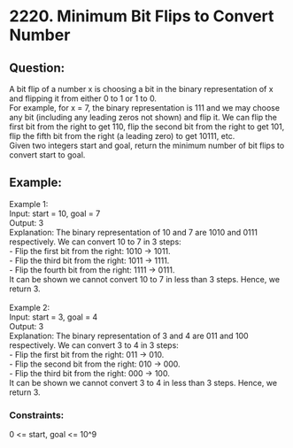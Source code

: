 # 2220. Minimum Bit Flips to Convert Number

## Question:
A bit flip of a number x is choosing a bit in the binary representation of x and flipping it from either 0 to 1 or 1 to 0.
<br/> For example, for x = 7, the binary representation is 111 and we may choose any bit (including any leading zeros not shown) and flip it. We can flip the first bit from the right to get 110, flip the second bit from the right to get 101, flip the fifth bit from the right (a leading zero) to get 10111, etc.
<br/>Given two integers start and goal, return the minimum number of bit flips to convert start to goal.

## Example:
Example 1:
<br/>Input: start = 10, goal = 7
<br/>Output: 3
<br/>Explanation: The binary representation of 10 and 7 are 1010 and 0111 respectively. We can convert 10 to 7 in 3 steps:
<br/>- Flip the first bit from the right: 1010 -> 1011.
<br/>- Flip the third bit from the right: 1011 -> 1111.
<br/>- Flip the fourth bit from the right: 1111 -> 0111.
<br/>It can be shown we cannot convert 10 to 7 in less than 3 steps. Hence, we return 3.
<br/>
<br/>Example 2:
<br/>Input: start = 3, goal = 4
<br/>Output: 3
<br/>Explanation: The binary representation of 3 and 4 are 011 and 100 respectively. We can convert 3 to 4 in 3 steps:
<br/>- Flip the first bit from the right: 011 -> 010.
<br/>- Flip the second bit from the right: 010 -> 000.
<br/>- Flip the third bit from the right: 000 -> 100.
<br/>It can be shown we cannot convert 3 to 4 in less than 3 steps. Hence, we return 3.


### Constraints:
0 <= start, goal <= 10^9
